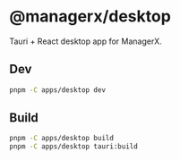 # @managerx/desktop

Tauri + React desktop app for ManagerX.

## Dev

```bash
pnpm -C apps/desktop dev
```

## Build

```bash
pnpm -C apps/desktop build
pnpm -C apps/desktop tauri:build
```

